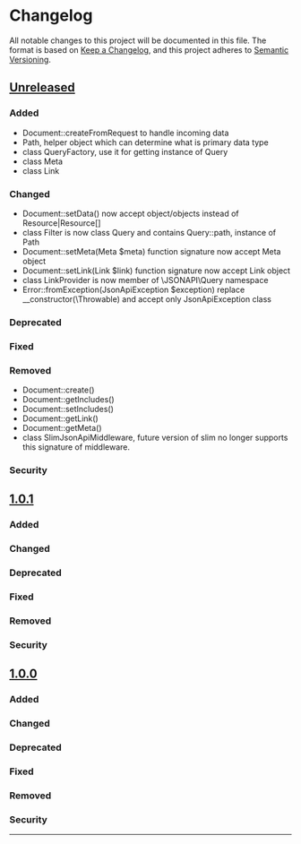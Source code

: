 # Changelog

All notable changes to this project will be documented in this file.
The format is based on [Keep a Changelog](https://keepachangelog.com/en/1.0.0/),
and this project adheres to [Semantic Versioning](https://semver.org/spec/v2.0.0.html).

## [Unreleased]

### Added
* Document::createFromRequest to handle incoming data
* Path, helper object which can determine what is primary data type
* class QueryFactory, use it for getting instance of Query
* class Meta
* class Link

### Changed
* Document::setData() now accept object/objects instead of Resource|Resource[]
* class Filter is now class Query and contains Query::path, instance of Path
* Document::setMeta(Meta $meta) function signature now accept Meta object
* Document::setLink(Link $link) function signature now accept Link object
* class LinkProvider is now member of \JSONAPI\Query namespace
* Error::fromException(JsonApiException $exception) replace __constructor(\Throwable) and accept only JsonApiException class

### Deprecated 

### Fixed

### Removed 
* Document::create()
* Document::getIncludes()
* Document::setIncludes()
* Document::getLink()
* Document::getMeta()
* class SlimJsonApiMiddleware, future version of slim no longer supports this signature of middleware.

### Security

## [1.0.1]

### Added

### Changed

### Deprecated 

### Fixed

### Removed 

### Security

## [1.0.0]

### Added

### Changed

### Deprecated 

### Fixed

### Removed 

### Security

---
[Unreleased]: https://gitlab.com/bednic/json-api/compare/1.0.1...master
[1.0.1]: https://gitlab.com/bednic/json-api/compare/1.0.0...1.0.1
[1.0.0]: https://gitlab.com/bednic/json-api/compare/1.0.0...1.0.0
